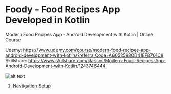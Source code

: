 # Foody - Food Recipes App Developed in Kotlin

Modern Food Recipes App - Android Development with Kotlin | Online Course

Udemy: https://www.udemy.com/course/modern-food-recipes-app-android-development-with-kotlin/?referralCode=A60525980D41EFB701C8
<br/>
Skillshare: https://www.skillshare.com/classes/Modern-Food-Recipes-App-Android-Development-with-Kotlin/1243746444

![alt text](https://i.postimg.cc/6pt0GT54/Thumbnail-1.png)

1. [Navtigation Setup](https://github.com/YamamotoDesu/Foody/commit/f4d65aae13f95dfba192c24cd496913c9f4a5742)
